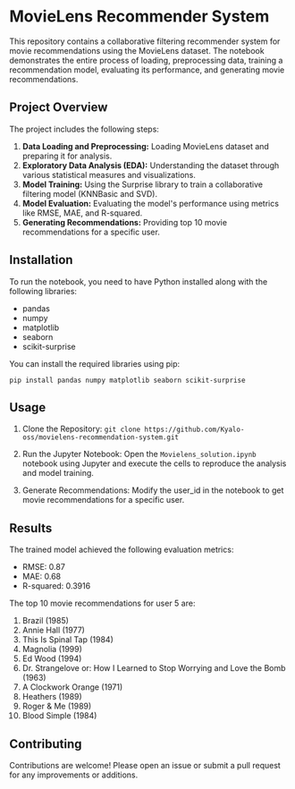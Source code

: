 # MovieLens Recommender System
This repository contains a collaborative filtering recommender system for movie recommendations using the MovieLens dataset. The notebook demonstrates the entire process of loading, preprocessing data, training a recommendation model, evaluating its performance, and generating movie recommendations.

## Project Overview
The project includes the following steps:

1. **Data Loading and Preprocessing:** Loading MovieLens dataset and preparing it for analysis.
2. **Exploratory Data Analysis (EDA):** Understanding the dataset through various statistical measures and visualizations.
3. **Model Training:** Using the Surprise library to train a collaborative filtering model (KNNBasic and SVD).
4. **Model Evaluation:** Evaluating the model's performance using metrics like RMSE, MAE, and R-squared.
5. **Generating Recommendations:** Providing top 10 movie recommendations for a specific user.

## Installation
To run the notebook, you need to have Python installed along with the following libraries:

- pandas
- numpy
- matplotlib
- seaborn
- scikit-surprise

You can install the required libraries using pip:

``` pip install pandas numpy matplotlib seaborn scikit-surprise ```

## Usage

1. Clone the Repository:
   ``` git clone https://github.com/Kyalo-oss/movielens-recommendation-system.git ```

2. Run the Jupyter Notebook:
Open the `Movielens_solution.ipynb` notebook using Jupyter and execute the cells to reproduce the analysis and model training.

3. Generate Recommendations:
Modify the user_id in the notebook to get movie recommendations for a specific user.

## Results
The trained model achieved the following evaluation metrics:

- RMSE: 0.87
- MAE: 0.68
- R-squared: 0.3916
  
The top 10 movie recommendations for user 5 are:

1. Brazil (1985)
2. Annie Hall (1977)
3. This Is Spinal Tap (1984)
4. Magnolia (1999)
5. Ed Wood (1994)
6. Dr. Strangelove or: How I Learned to Stop Worrying and Love the Bomb (1963)
7. A Clockwork Orange (1971)
8. Heathers (1989)
9. Roger & Me (1989)
10. Blood Simple (1984)

## Contributing

Contributions are welcome! Please open an issue or submit a pull request for any improvements or additions.



